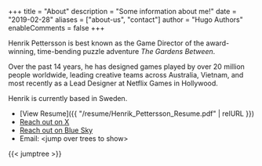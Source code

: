 +++
title = "About"
description = "Some information about me!"
date = "2019-02-28"
aliases = ["about-us", "contact"]
author = "Hugo Authors"
enableComments = false
+++

Henrik Pettersson is best known as the Game Director of the award-winning, time-bending puzzle adventure _The Gardens Between_. 

Over the past 14 years, he has designed games played by over 20 million people worldwide, leading creative teams across Australia, Vietnam, and most recently as a Lead Designer at Netflix Games in Hollywood.

Henrik is currently based in Sweden.

- [View Resume]({{ "/resume/Henrik_Pettersson_Resume.pdf" | relURL }})
- [Reach out on X](https://x.com/vghpe)
- [Reach out on Blue Sky](https://bsky.app/profile/vghpe.bsky.social)
- Email: <span id="jumptree-email">&lt;jump over trees to show&gt;</span>

{{< jumptree >}}
